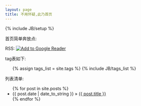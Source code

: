```yaml
---
layout: page
title: 不用怀疑,此乃首页
---
```

{% include JB/setup %}

    
<p>首页简单奔放点:<p>
RSS:
<a href="http://fusion.google.com/add?source=atgs&feedurl=blog.qinjian.me/atom.xml">
<img src="http://buttons.googlesyndication.com/fusion/add.gif" alt="Add to Google Reader"/>
</a>

<p>tag表如下:</p>
<ul class="tag_box inline">
  {% assign tags_list = site.tags %}  
  {% include JB/tags_list %}
</ul>


<p>列表清单:</p>
<ul class="posts">
  {% for post in site.posts %}
    <li><span>{{ post.date | date_to_string }}</span> &raquo; <a href="{{ BASE_PATH }}{{ post.url }}">{{ post.title }}</a></li>
  {% endfor %}
</ul>
